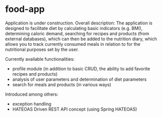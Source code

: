 # food-app
Application is under construction.
Overall description:
The application is designed to facilitate diet by calculating basic indicators (e.g. BMI), determining caloric 
demand, searching for recipes and products (from external databases), which can then be added to the nutrition 
diary, which allows you to track currently consumed meals in relation to for the nutritional purposes set by 
the user.

Currently available functionalities:
- profile module (in addition to basic CRUD, the ability to add favorite recipes and products)
- analysis of user parameters and determination of diet parameters
- search for meals and products (in various ways)

Introduced among others:
- exception handling
- HATEOAS Driven REST API concept (using Spring HATEOAS)